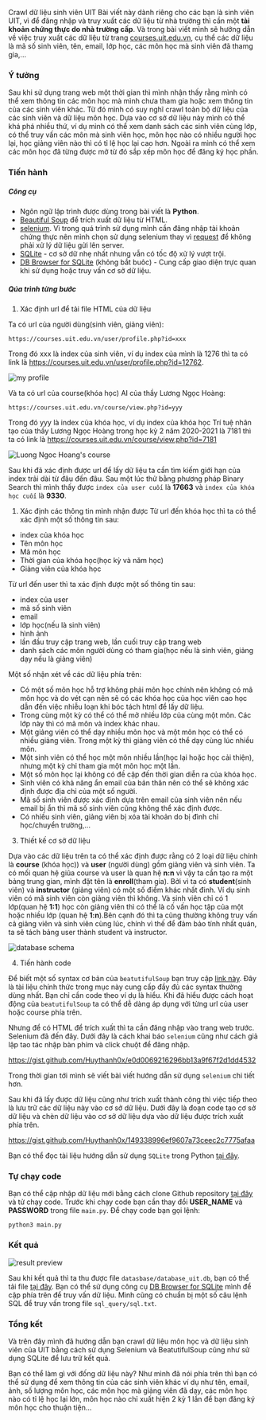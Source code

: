 Crawl dữ liệu sinh viên UIT
Bài viết này dành riêng cho các bạn là sinh viên UIT, vì để đăng nhập và truy xuất các dữ liệu từ nhà trường thì cần một **tài khoản chứng thực do nhà trường cấp**. Và trong bài viết mình sẽ hướng dẫn về việc truy xuất các dữ liệu từ trang [courses.uit.edu.vn](https://courses.uit.edu.vn), cụ thể các dữ liệu là mã số sinh viên, tên, email, lớp học, các môn học mà sinh viên đã thamg gia,...

### Ý tưởng
Sau khi sử dụng trang web một thời gian thì mình nhận thấy rằng mình có thể xem thông tin các môn học mà mình chưa tham gia hoặc xem thông tin của các sinh viên khác. Từ đó mình có suy nghĩ crawl toàn bộ dữ liệu của các sinh viên và dữ liệu môn học. Dựa vào cơ sở dữ liệu này mình có thể khá phá nhiều thứ, ví dụ mình có thể xem danh sách các sinh viên cùng lớp, có thể truy vấn các môn mà sinh viên học, môn học nào có nhiều người học lại, học giảng viên nào thì có tỉ lệ học lại cao hơn. Ngoài ra mình có thể xem các môn học đã từng được mở từ đó sắp xếp môn học để đăng ký học phần.

### Tiến hành

##### Công cụ

- Ngôn ngữ lập trình được dùng trong bài viết là **Python**.
- [Beautiful Soup](https://www.crummy.com/software/BeautifulSoup/bs4/doc/) để trích xuất dữ liệu từ HTML.
- [selenium](https://selenium-python.readthedocs.io/). Vì trong quá trình sử dụng mình cần đăng nhập tài khoản chứng thực nên mình chọn sử dụng selenium thay vì [request](https://docs.python-requests.org/en/latest/) để không phải xử lý dữ liệu gửi lên server.
- [SQLite](https://docs.python.org/3/library/sqlite3.html) - cơ sở dữ nhẹ nhất nhưng vẫn có tốc độ xử lý vượt trội.
- [DB Browser for SQLite](https://sqlitebrowser.org/) (không bắt buôc) - Cung cấp giao diện trực quan khi sử dụng hoặc truy vấn cơ sở dữ liệu. 
  
##### Qúa trình từng bước

1. Xác định url để tải file HTML của dữ liệu

Ta có url của người dùng(sinh viên, giảng viên):

```
https://courses.uit.edu.vn/user/profile.php?id=xxx
```
Trong đó xxx là index của sinh viên, ví dụ index của mình là 1276 thì ta có link là <https://courses.uit.edu.vn/user/profile.php?id=12762>.

![my profile](https://raw.githubusercontent.com/Huythanh0x/crawl_uit_data/master/images/user_profile_example.png)

Và ta có url của course(khóa học) AI của thầy Lương Ngọc Hoàng:

```
https://courses.uit.edu.vn/course/view.php?id=yyy
```
Trong đó yyy là index của khóa học, ví dụ index của khóa học Trí tuệ nhân tạo của thầy Lương Ngọc Hoàng trong học kỳ 2 năm 2020-2021 là 7181 thì ta có link là <https://courses.uit.edu.vn/course/view.php?id=7181>

![Luong Ngoc Hoang's course](https://raw.githubusercontent.com/Huythanh0x/crawl_uit_data/master/images/course_example.png)

Sau khi đã xác định được url để lấy dữ liệu ta cần tìm kiếm giới hạn của index trải dài từ đâu đến đâu. Sau một lúc thử bằng phương pháp Binary Search thì mình thấy được `index của user cuối` là **17663** và `index của khóa học cuối` là **9330**.

1. Xác định các thông tin mình nhận được
Từ url đến khóa học thì ta có thể xác định một số thông tin sau:

- index của khóa học
- Tên môn học
- Mã môn học
- Thời gian của khóa học(học kỳ và năm học)
- Giảng viên của khóa học

Từ url đến user thì ta xác định được một số thông tin sau:
- index của user
- mã số sinh viên
- email
- lớp học(nếu là sinh viên)
- hình ảnh
- lần đầu truy cập trang web, lần cuối truy cập trang web
- danh sách các môn người dùng có tham gia(học nếu là sinh viên, giảng dạy nếu là giảng viên)
  
Một số nhận xét về các dữ liệu phía trên:
- Có một số môn học hỗ trợ không phải môn học chính nên không có mã môn học và do vét cạn nên sẽ có các khóa học của học viên cao học dẫn đến việc nhiễu loạn khi bóc tách html để lấy dữ liệu.
- Trong cùng một kỳ có thể có thể mở nhiều lớp của cùng một môn. Các lớp này thì có mã môn và index khác nhau.
- Một giảng viên có thể dạy nhiều môn học và một môn học có thể có nhiều giảng viên. Trong một kỳ thì giảng viên có thể dạy cùng lúc nhiều môn.
- Một sinh viên có thể học một môn nhiều lần(học lại hoặc học cải thiện), nhưng một kỳ chỉ tham gia một môn học một lần.
- Một số môn học lại không có đề cập đến thời gian diễn ra của khóa học.
- Sinh viên có khả năng ẩn email của bản thân nên có thể sẽ không xác định được địa chỉ của một số người.
- Mã số sinh viên được xác định dựa trên email của sinh viên nên nếu email bị ẩn thì mã số sinh viên cũng không thể xác định được.
- Có nhiều sinh viên, giảng viên bị xóa tài khoản do bị đình chỉ học/chuyển trường,...

3. Thiết kế cơ sở dữ liệu

Dựa vào các dữ liệu trên ta có thể xác định được rằng có 2 loại dữ liệu chính là **course** (khóa học)) và **user** (người dùng) gồm giảng viên và sinh viên.
Ta có mối quan hệ giũa course và user là quan hệ **n:n** vì vậy ta cần tạo ra một bảng trung gian, mình đặt tên là **enroll**(tham gia). Bởi vì ta có **student**(sinh viên) và **instructor** (giảng viên) có một số điểm khác nhất đinh. Ví dụ sinh viên có mã sinh viên còn giảng viên thì không. Và sinh viên chỉ có 1 lớp(quan hệ **1:1**) học còn giảng viên thì có thể là cố vấn học tập của một hoặc nhiều lớp (quan hệ **1:n**).Bên cạnh đó thì ta cũng thường không truy vấn cả giảng viên và sinh viên cùng lúc, chính vì thế để đảm bảo tính nhất quán, ta sẽ tách bảng user thành student và instructor.

![database schema](https://raw.githubusercontent.com/Huythanh0x/crawl_uit_data/master/images/uit_table.png)

4. Tiến hành code 

Để biết một số syntax cơ bản của `beatutifulSoup` bạn truy cập [link này](https://www.crummy.com/software/BeautifulSoup/bs4/doc/). Đây là tài liệu chính thức trong mục này cung cấp đầy đủ các syntax thường dùng nhất. Bạn chỉ cần code theo ví dụ là hiểu.
Khi đã hiểu được cách hoạt động của `beatutifulSoup` ta có thể dễ dàng áp dụng với từng url của user hoặc course phía trên.

Nhưng để có HTML để trích xuất thì ta cần đăng nhập vào trang web trước. Selenium đã đến đây. Dưới đây là cách khai báo `selenium` cũng như cách giả lập tao tác nhập bàn phím và click chuột để đăng nhập.

<https://gist.github.com/Huythanh0x/e0d0069216296bb13a9f67f2d1dd4532>

Trong thời gian tới mình sẽ viết bài viết hướng dẫn sử dụng `selenium` chi tiết hơn.

Sau khi đã lấy được dữ liệu cũng như trích xuất thành công thì việc tiếp theo là lưu trữ các dữ liệu này vào cơ sở dữ liệu. Dưới đây là đoạn code tạo cơ sở dữ liệu và chèn dữ liệu vào cơ sở dữ liệu dựa vào dữ liệu được trích xuất phía trên.

<https://gist.github.com/Huythanh0x/149338996ef9607a73ceec2c7775afaa>

Bạn có thể đọc tài liệu hướng dẫn sử dụng `SQLite` trong Python [tại đây](https://docs.python.org/3/library/sqlite3.html).
### Tự chạy code

Bạn có thể cập nhập dữ liệu mới bằng cách clone Github repository [tại đây]() và tử chạy code.
Trước khi chạy code bạn cần thay đổi **USER_NAME** và **PASSWORD** trong file `main.py`.
Để chạy code bạn gọi lệnh:

```
python3 main.py
```

### Kết quả

![result preview](https://raw.githubusercontent.com/Huythanh0x/crawl_uit_data/master/images/result_preview.png)

Sau khi kết quả thì ta thu được file `datasbase/database_uit.db`, bạn có thể tải file [tại đây](https://raw.githubusercontent.com/Huythanh0x/crawl_uit_data/master/database/database_uit.db). Bạn có thể sử dụng công cụ [DB Browser for SQLite](https://sqlitebrowser.org/) mình để cập phía trên để truy vấn dữ liệu.
Mình cũng có chuẩn bị một số câu lệnh SQL để truy vấn trong file `sql_query/sql.txt`.

### Tổng kết
Và trên đây mình đã hướng dẫn bạn crawl dữ liệu môn học và dữ liệu sinh viên của UIT bằng cách sử dụng Selenium và BeatutifulSoup cũng như sử dụng SQLite để lưu trữ kết quả.

Bạn có thể làm gì với đống dữ liệu này? Như mình đã nói phía trên thì bạn có thể sử dụng để xem thông tin của các sinh viên khác ví dụ như tên, email, ảnh, số lượng môn học, các môn học mà giảng viên đã dạy, các môn học nào có tỉ lệ học lại lớn, môn học nào chỉ xuất hiện 2 kỳ 1 lần để bạn đăng ký môn học cho thuận tiện...